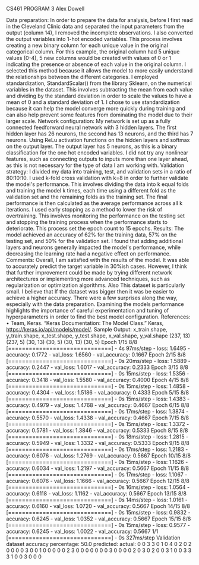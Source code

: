CS461
PROGRAM 3
Alex Dowell














Data preparation:
In order to prepare the data for analysis, before I first read in the Cleveland Clinic data and separated the input parameters from the output (column 14), I removed the incomplete observations. I also converted the output variables into 1-hot encoded variables. This process involves creating a new binary column for each unique value in the original categorical column. For this example, the original column had 5 unique values (0-4), 5 new columns would be created with values of 0 or 1 indicating the presence or absence of each value in the original column. I selected this method because it allows the model to more easily understand the relationships between the different categories.
I employed standardization, StandardScalar() from the library Sklearn, on the numerical variables in the dataset. This involves subtracting the mean from each value and dividing by the standard deviation in order to scale the values to have a mean of 0 and a standard deviation of 1. I chose to use standardization because it can help the model converge more quickly during training and can also help prevent some features from dominating the model due to their larger scale.
Network configuration:
My network is set up as a fully connected feedforward neural network with 3 hidden layers. The first hidden layer has 26 neurons, the second has 13 neurons, and the third has 7 neurons. Using ReLu activation functions on the hidden layers and softmax on the output layer. The output layer has 5 neurons, as this is a binary classification for the one hot encoded variables. I did not try any nonlinear features, such as connecting outputs to inputs more than one layer ahead, as this is not necessary for the type of data I am working with.
Validation strategy:
I divided my data into training, test, and validation sets in a ratio of 80:10:10. I used k-fold cross validation with k=8 in order to further validate the model's performance. This involves dividing the data into k equal folds and training the model k times, each time using a different fold as the validation set and the remaining folds as the training set. The final performance is then calculated as the average performance across all k iterations.
I used early stopping as a method to lower the risk of overtraining. This involves monitoring the performance on the testing set and stopping the training process when the performance starts to deteriorate. This process set the epoch count to 15 epochs.
Results:
The model achieved an accuracy of 62% for the training data, 57% on the testing set, and 50% for the validation set. I found that adding additional layers and neurons generally impacted the model's performance, while decreasing the learning rate had a negative effect on performance.
Comments:
Overall, I am satisfied with the results of the model. It was able to accurately predict the target variable in 30%ish cases. However, I think that further improvement could be made by trying different network architectures or implementing more advanced techniques, such as regularization or optimization algorithms. Also This dataset is particularly small. I believe that If the dataset was bigger then it was be easier to achieve a higher accuracy.
There were a few surprises along the way, especially with the data preparation. Examining the models performance highlights the importance of careful experimentation and tuning of hyperparameters in order to find the best model configuration.
References:
•	Team, Keras. “Keras Documentation: The Model Class.” Keras, https://keras.io/api/models/model/.
Sample Output:
x_train.shape, y_train.shape, x_test.shape, y_test.shape, x_val.shape, y_val.shape
(237, 13) (237, 5) (30, 13) (30, 5) (30, 13) (30, 5)
Epoch 1/15
8/8 [==============================] - 4s 97ms/step - loss: 1.6495 - accuracy: 0.1772 - val_loss: 1.6560 - val_accuracy: 0.1667
Epoch 2/15
8/8 [==============================] - 0s 20ms/step - loss: 1.5889 - accuracy: 0.2447 - val_loss: 1.6017 - val_accuracy: 0.2333
Epoch 3/15
8/8 [==============================] - 0s 15ms/step - loss: 1.5356 - accuracy: 0.3418 - val_loss: 1.5580 - val_accuracy: 0.4000
Epoch 4/15
8/8 [==============================] - 0s 15ms/step - loss: 1.4858 - accuracy: 0.4304 - val_loss: 1.5186 - val_accuracy: 0.4333
Epoch 5/15
8/8 [==============================] - 0s 15ms/step - loss: 1.4383 - accuracy: 0.4979 - val_loss: 1.4768 - val_accuracy: 0.4667
Epoch 6/15
8/8 [==============================] - 0s 17ms/step - loss: 1.3874 - accuracy: 0.5570 - val_loss: 1.4338 - val_accuracy: 0.4667
Epoch 7/15
8/8 [==============================] - 0s 15ms/step - loss: 1.3372 - accuracy: 0.5781 - val_loss: 1.3846 - val_accuracy: 0.5333
Epoch 8/15
8/8 [==============================] - 0s 18ms/step - loss: 1.2815 - accuracy: 0.5949 - val_loss: 1.3332 - val_accuracy: 0.5333
Epoch 9/15
8/8 [==============================] - 0s 17ms/step - loss: 1.2183 - accuracy: 0.6076 - val_loss: 1.2769 - val_accuracy: 0.5667
Epoch 10/15
8/8 [==============================] - 0s 15ms/step - loss: 1.1626 - accuracy: 0.6034 - val_loss: 1.2197 - val_accuracy: 0.5667
Epoch 11/15
8/8 [==============================] - 0s 17ms/step - loss: 1.1067 - accuracy: 0.6076 - val_loss: 1.1666 - val_accuracy: 0.5667
Epoch 12/15
8/8 [==============================] - 0s 16ms/step - loss: 1.0564 - accuracy: 0.6118 - val_loss: 1.1162 - val_accuracy: 0.5667
Epoch 13/15
8/8 [==============================] - 0s 14ms/step - loss: 1.0161 - accuracy: 0.6160 - val_loss: 1.0720 - val_accuracy: 0.5667
Epoch 14/15
8/8 [==============================] - 0s 15ms/step - loss: 0.9832 - accuracy: 0.6245 - val_loss: 1.0352 - val_accuracy: 0.5667
Epoch 15/15
8/8 [==============================] - 0s 15ms/step - loss: 0.9577 - accuracy: 0.6245 - val_loss: 1.0022 - val_accuracy: 0.5667
1/1 [==============================] - 0s 327ms/step
Validation dataset accuracy percentage:  50.0
predicted:  actual:
         0        0
         3        3
         0        1
         0        4
         0        2
         0        2
         0        0
         0        0
         3        0
         0        1
         0        0
         0        0
         0        2
         3        0
         0        0
         0        0
         0        0
         3        0
         0        0
         0        2
         0        3
         0        2
         0        0
         3        1
         0        0
         3        3
         3        1
         0        0
         3        0
         0        0
